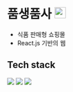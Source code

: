 # 품생품사 <img src="https://user-images.githubusercontent.com/83055563/161244392-acdf589d-4fd4-4641-955d-68a82e8d938c.svg" width="26" height="26" />

- 식품 판매형 쇼핑몰
- React.js 기반의 웹

## Tech stack

<div>
<img src="https://img.shields.io/badge/React-00ADD8?style=plastic&logo=React&logoColor=fff"/>
  <img src="https://img.shields.io/badge/JavaScript-%23F7DF1E?style=plastic&logo=javascript&logoColor=fff"/>
<img src="https://img.shields.io/badge/styledComponents-DB7093?style=plastic&logo=styled-components&logoColor=fff"/>
</div>
